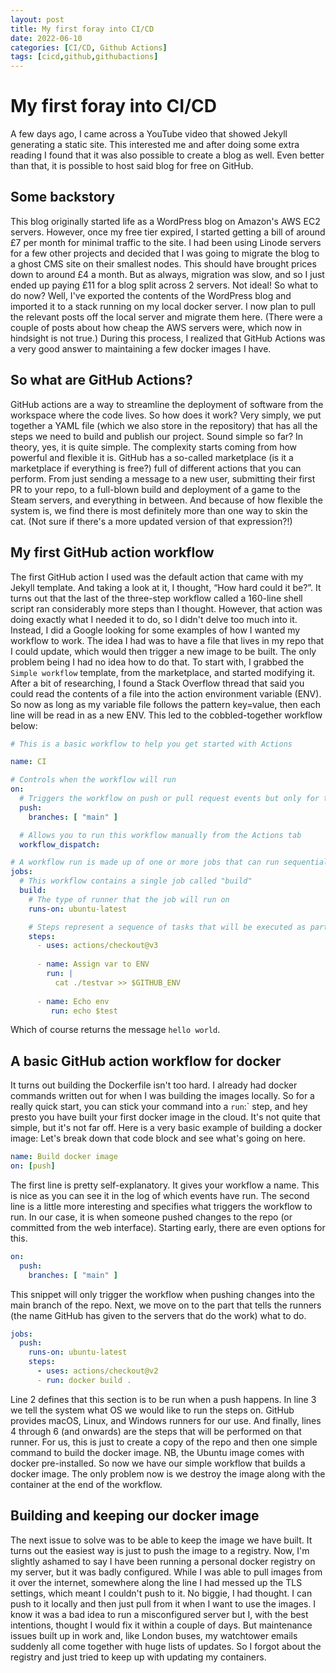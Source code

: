 ```yaml
---
layout: post
title: My first foray into CI/CD
date: 2022-06-10
categories: [CI/CD, Github Actions]
tags: [cicd,github,githubactions]
---
```


# My first foray into CI/CD
A few days ago, I came across a YouTube video that showed Jekyll generating a static site. This interested me and after doing some extra reading I found that it was also possible to create a blog as well. Even better than that, it is possible to host said blog for free on GitHub.

## Some backstory
This blog originally started life as a WordPress blog on Amazon's AWS EC2 servers. However, once my free tier expired, I started getting a bill of around £7 per month for minimal traffic to the site. I had been using Linode servers for a few other projects and decided that I was going to migrate the blog to a ghost CMS site on their smallest nodes. This should have brought prices down to around £4 a month. But as always, migration was slow, and so I just ended up paying £11 for a blog split across 2 servers. Not ideal! So what to do now? Well, I've exported the contents of the WordPress blog and imported it to a stack running on my local docker server. I now plan to pull the relevant posts off the local server and migrate them here. (There were a couple of posts about how cheap the AWS servers were, which now in hindsight is not true.) During this process, I realized that GitHub Actions was a very good answer to maintaining a few docker images I have.

## So what are GitHub Actions?
GitHub actions are a way to streamline the deployment of software from the workspace where the code lives. So how does it work? Very simply, we put together a YAML file (which we also store in the repository) that has all the steps we need to build and publish our project. Sound simple so far? In theory, yes, it is quite simple. The complexity starts coming from how powerful and flexible it is. GitHub has a so-called marketplace (is it a marketplace if everything is free?) full of different actions that you can perform. From just sending a message to a new user, submitting their first PR to your repo, to a full-blown build and deployment of a game to the Steam servers, and everything in between. And because of how flexible the system is, we find there is most definitely more than one way to skin the cat. (Not sure if there's a more updated version of that expression?!) 

## My first GitHub action workflow
The first GitHub action I used was the default action that came with my Jekyll template. And taking a look at it, I thought, “How hard could it be?”. It turns out that the last of the three-step workflow called a 160-line shell script ran considerably more steps than I thought. However, that action was doing exactly what I needed it to do, so I didn't delve too much into it. Instead, I did a Google looking for some examples of how I wanted my workflow to work. The idea I had was to have a file that lives in my repo that I could update, which would then trigger a new image to be built. The only problem being I had no idea how to do that.
To start with, I grabbed the `Simple workflow` template, from the marketplace, and started modifying it. After a bit of researching, I found a Stack Overflow thread that said you could read the contents of a file into the action environment variable (ENV). So now as long as my variable file follows the pattern key=value, then each line will be read in as a new ENV. This led to the cobbled-together workflow below:

``` yml
# This is a basic workflow to help you get started with Actions

name: CI

# Controls when the workflow will run
on:
  # Triggers the workflow on push or pull request events but only for the "main" branch
  push:
    branches: [ "main" ]

  # Allows you to run this workflow manually from the Actions tab
  workflow_dispatch:

# A workflow run is made up of one or more jobs that can run sequentially or in parallel
jobs:
  # This workflow contains a single job called "build"
  build:
    # The type of runner that the job will run on
    runs-on: ubuntu-latest

    # Steps represent a sequence of tasks that will be executed as part of the job
    steps:
      - uses: actions/checkout@v3
      
      - name: Assign var to ENV
        run: |
          cat ./testvar >> $GITHUB_ENV
          
      - name: Echo env
         run: echo $test
```

Which of course returns the message `hello world`.

## A basic GitHub action workflow for docker
It turns out building the Dockerfile isn't too hard. I already had docker commands written out for when I was building the images locally. So for a really quick start, you can stick your command into a `run`:` step, and hey presto you have built your first docker image in the cloud. It's not quite that simple, but it's not far off. Here is a very basic example of building a docker image:
Let's break down that code block and see what's going on here.
``` yml
name: Build docker image
on: [push]
```
The first line is pretty self-explanatory. It gives your workflow a name. This is nice as you can see it in the log of which events have run. The second line is a little more interesting and specifies what triggers the workflow to run. In our case, it is when someone pushed changes to the repo (or committed from the web interface). Starting early, there are even options for this. 
``` yml
on:
  push:
    branches: [ "main" ]
```
This snippet will only trigger the workflow when pushing changes into the main branch of the repo. Next, we move on to the part that tells the runners (the name GitHub has given to the servers that do the work) what to do.
``` yml 
jobs:
  push:
    runs-on: ubuntu-latest
    steps:
      - uses: actions/checkout@v2
      - run: docker build .
```
Line 2 defines that this section is to be run when a push happens. In line 3 we tell the system what OS we would like to run the steps on. GitHub provides macOS, Linux, and Windows runners for our use. And finally, lines 4 through 6 (and onwards) are the steps that will be performed on that runner. For us, this is just to create a copy of the repo and then one simple command to build the docker image. NB, the Ubuntu image comes with docker pre-installed. So now we have our simple workflow that builds a docker image. The only problem now is we destroy the image along with the container at the end of the workflow.

## Building and keeping our docker image
The next issue to solve was to be able to keep the image we have built. It turns out the easiest way is just to push the image to a registry.
Now, I'm slightly ashamed to say I have been running a personal docker registry on my server, but it was badly configured. While I was able to pull images from it over the internet, somewhere along the line I had messed up the TLS settings, which meant I couldn't push to it. No biggie, I had thought. I can push to it locally and then just pull from it when I want to use the images. I know it was a bad idea to run a misconfigured server but I, with the best intentions, thought I would fix it within a couple of days. But maintenance issues built up in work and, like London buses, my watchtower emails suddenly all come together with huge lists of updates. So I forgot about the registry and just tried to keep up with updating my containers.